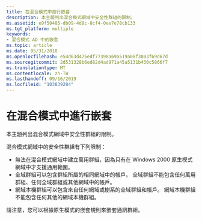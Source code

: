```yaml
---
title: 在混合模式中進行嵌套
description: 本主題列出混合模式網域中安全性群組的限制。
ms.assetid: e9f50485-db09-4d8c-8cf4-0ee7e78cb133
ms.tgt_platform: multiple
keywords:
- 混合模式 AD 中的嵌套
ms.topic: article
ms.date: 05/31/2018
ms.openlocfilehash: e54d63d475edf77398a69a519a08f3803f69d67d
ms.sourcegitcommit: 2d531328b6ed82d4ad971a45a5131b430c5866f7
ms.translationtype: MT
ms.contentlocale: zh-TW
ms.lasthandoff: 09/16/2019
ms.locfileid: "103839284"
---
```

# <a name="nesting-in-mixed-mode"></a>在混合模式中進行嵌套

本主題列出混合模式網域中安全性群組的限制。

混合模式網域中的安全性群組有下列限制：

-   無法在混合模式網域中建立萬用群組，因為只有在 Windows 2000 原生模式網域中才支援通用範圍。
-   全域群組可以包含群組所屬的相同網域中的帳戶。 全域群組不能包含任何萬用群組、任何全域群組或其他網域中的帳戶。
-   網域本機群組可以包含來自任何網域或樹系的全域群組和帳戶。 網域本機群組不能包含任何其他的網域本機群組。

請注意，您可以根據原生模式的嵌套規則來嵌套通訊群組。

 

 




